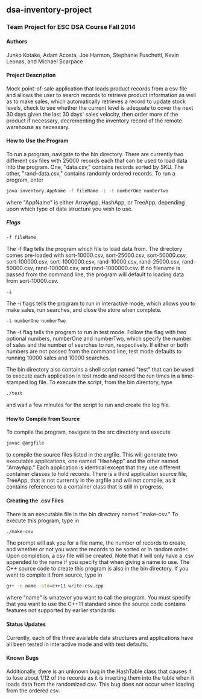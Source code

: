 ## dsa-inventory-project

### Team Project for ESC DSA Course Fall 2014

#### Authors

Junko Kotake, Adam Acosta, Joe Harmon, Stephanie Fuschetti, Kevin Leonas,
and Michael Scarpace

#### Project Description

Mock point-of-sale application that loads product records from a csv file
and allows the user to search records to retrieve product information as 
well as to make sales, which automatically retrieves a record to update
stock levels, check to see whether the current level is adequate to cover
the next 30 days given the last 30 days' sales velocity, then order more
of the product if necessary, decrementing the inventory record of the remote
warehouse as necessary.

#### How to Use the Program

To run a program, navigate to the bin directory. There are currently two
different csv files with 25000 records each that can be used to load data
into the program. One, "data.csv," contains records sorted by SKU. The other, 
"rand-data.csv," contains randomly ordered records. To run a program, enter
```bash
java inventory.AppName -f fileName -i -t numberOne numberTwo
```
where "AppName" is either ArrayApp, HashApp, or TreeApp,  depending upon 
which type of data structure you wish to use.

##### Flags
```bash
-f fileName
```
The -f flag tells the program which file to load data from. The directory
comes pre-loaded with sort-10000.csv, sort-25000.csv, sort-50000.csv,
sort-100000.csv, sort-1000000.csv, rand-10000.csv, rand-25000.csv, 
rand-50000.csv, rand-100000.csv, and rand-1000000.csv. If no filename is
passed from the command line, the program will default to loading data from
sort-10000.csv.
```bash
-i
```
The -i flags tells the program to run in interactive mode, which allows you
to make sales, run searches, and close the store when complete.
```bash
-t numberOne numberTwo
```
The -t flag tells the program to run in test mode. Follow the flag with two
optional numbers, numberOne and numberTwo, which specify the number of
sales and the number of searches to run, respectively. If either or both
numbers are not passed from the command line, test mode defaults to running
10000 sales and 10000 searches. 

The bin directory also contains a shell script named "test" that can be
used to execute each application in test mode and record the run times in
a time-stamped log file. To execute the script, from the bin directory, type
```bash
./test
```
and wait a few minutes for the script to run and create the log file.

#### How to Compile from Source

To compile the program, navigate to the src directory and execute 
```bash
javac @argfile
```
to compile the source files listed in the argfile.
This will generate two executable applications, one named "HashApp" and 
the other named "ArrayApp." Each application is identical except that they
use different container classes to hold records. There is a third application
source file, TreeApp, that is not currently in the argfile and will not 
compile, as it contains references to a container class that is still in 
progress.

#### Creating the .csv Files

There is an executable file in the bin directory named "make-csv." To execute
this program, type in
```bash
./make-csv
```
The prompt will ask you for a file name, the number of records to create, and
whether or not you want the records to be sorted or in random order. Upon
completion, a csv file will be created. Note that it will only have a .csv
appended to the name if you specify that when giving a name to use. The C++
source code to create this program is also in the bin directory. If you want to
compile it from source, type in
```bash
g++ -o name -std=c++11 write-csv.cpp
```
where "name" is whatever you want to call the program. You must specify that
you want to use the C++11 standard since the source code contains features not
supported by earlier standards. 

#### Status Updates

Currently, each of the three available data structures and applications have
all been tested in interactive mode and with test defaults. 

#### Known Bugs

Additionally, there is an unknown bug in the HashTable class that causes it to
lose about 1/12  of the records as it is inserting them into the table when
it loads data from the randomized csv. This bug does not occur when loading
from the ordered csv. 
